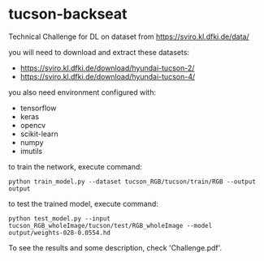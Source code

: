 # tucson-backseat
Technical Challenge for DL on dataset from https://sviro.kl.dfki.de/data/

you will need to download and extract these datasets: 
- https://sviro.kl.dfki.de/download/hyundai-tucson-2/ 
- https://sviro.kl.dfki.de/download/hyundai-tucson-4/

you also need environment configured with: 
- tensorflow
- keras
- opencv
- scikit-learn
- numpy
- imutils

to train the network, execute command:
```
python train_model.py --dataset tucson_RGB/tucson/train/RGB --output output
```

to test the trained model, execute command:
```
python test_model.py --input tucson_RGB_wholeImage/tucson/test/RGB_wholeImage --model output/weights-028-0.0554.hd
```

To see the results and some description, check 'Challenge.pdf'.
